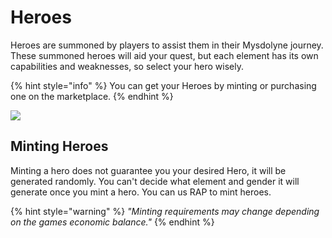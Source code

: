 # Heroes

Heroes are summoned by players to assist them in their Mysdolyne journey. These summoned heroes will aid your quest, but each element has its own capabilities and weaknesses, so select your hero wisely.

{% hint style="info" %}
You can get your Heroes by minting or purchasing one on the marketplace.&#x20;
{% endhint %}

![](../../../.gitbook/assets/271983240\_1461717624246931\_2705758135915237104\_n.png)

## Minting Heroes

Minting a hero does not guarantee you your desired Hero, it will be generated randomly. You can't decide what element and gender it will generate once you mint a hero. You can us RAP to mint heroes.

{% hint style="warning" %}
_"Minting requirements may change depending on the games economic balance."_
{% endhint %}
